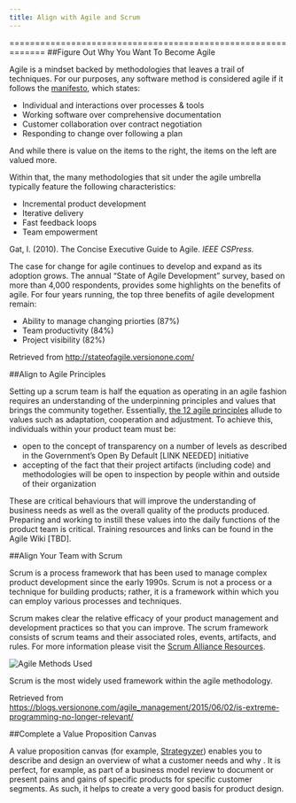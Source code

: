 ```yaml
---
title: Align with Agile and Scrum
---
```

=============================================================
##Figure Out Why You Want To Become Agile

Agile is a mindset backed by methodologies that leaves a trail of techniques. For our purposes, any software method is considered agile if it follows the [manifesto](http://agilemanifesto.org/principles.html), which states:

* Individual and interactions over processes & tools
* Working software over comprehensive documentation
* Customer collaboration over contract negotiation
* Responding to change over following a plan

And while there is value on the items to the right, the items on the left are valued more.

Within that, the many methodologies that sit under the agile umbrella typically feature the following characteristics:

* Incremental product development
* Iterative delivery
* Fast feedback loops
* Team empowerment

Gat, I. (2010). The Concise Executive Guide to Agile. *IEEE CSPress.*

The case for change for agile continues to develop and expand as its adoption grows.  The annual “State of Agile Development” survey, based on more than 4,000 respondents, provides some highlights on the benefits of agile. For four years running, the top three benefits of agile development remain:
 
* Ability to manage changing priorties (87%)
* Team productivity (84%)
* Project visibility (82%)

Retrieved from http://stateofagile.versionone.com/

##Align to Agile Principles

Setting up a scrum team is half the equation as operating in an agile fashion requires an understanding of the underpinning principles and values that brings the community together. Essentially, [the 12 agile principles](http://www.agilemanifesto.org/principles.html) allude to values such as adaptation, cooperation and adjustment. To achieve this, individuals within your product team must be:
 
* open to the concept of transparency on a number of levels as described in the Government’s Open By Default [LINK NEEDED] initiative
* accepting of the fact that their project artifacts (including code) and methodologies will be open to inspection by people within and outside of their organization 

These are critical behaviours that will improve the understanding of business needs as well as the overall quality of the products produced. Preparing and working to instill these values into the daily functions of the product team is critical. Training resources and links can be found in the Agile Wiki [TBD].

##Align Your Team with Scrum

Scrum is a process framework that has been used to manage complex product development since the early 1990s. Scrum is not a process or a technique for building products; rather, it is a framework within which you can employ various processes and techniques. 

Scrum makes clear the relative efficacy of your product management and development practices so that you can improve. The scrum framework consists of scrum teams and their associated roles, events, artifacts, and rules. For more information please visit the [Scrum Alliance Resources](https://www.scrumalliance.org/why-scrum/scrum-guide). 

<img src="{%raw%}{{site.baseurl}}{%endraw%}/images/agile_methods_used.jpg" alt="Agile Methods Used">

Scrum is the most widely used framework within the agile methodology. 

Retrieved from https://blogs.versionone.com/agile_management/2015/06/02/is-extreme-programming-no-longer-relevant/

##Complete a Value Proposition Canvas

A value proposition canvas (for example, [Strategyzer](http://www.businessmodelgeneration.com/canvas/vpc)) enables you to describe and design an overview of what a customer needs and why . It is perfect, for example, as part of a business model review to document or present pains and gains of specific products for specific customer segments. As such, it helps to create a very good basis for product design.
